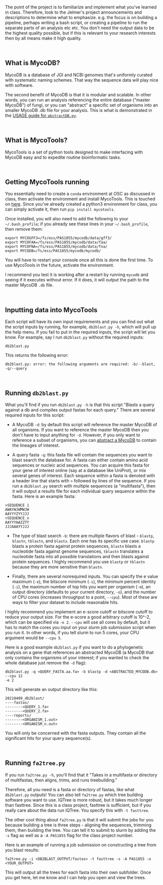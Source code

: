 The point of the project is to familiarize and implement what you've learned in
class. Therefore, look to the Jelmer's project announcements and descriptions
to determine what to emphasize. e.g. the focus is on building a pipeline, perhaps writing a bash
script, or creating a pipeline to run the separate parts of an analysis etc etc.
You don't need the output data to be the highest quality
possible, but if this is relevant to your research interests then by all means
make it high quality.

<br />

## What is MycoDB?

MycoDB is a database of JGI and NCBI genomes that's uniformly curated with
systematic naming schemes. That way the sequence data will play nice with
software. 

The second benefit of MycoDB is that it is modular and scalable. In other
words, you can run an analysis referencing the entire database ("master MycoDB") 
of fungi, or you can "abstract" a specific set of organisms into an smaller
MycoDB .db file for your analysis. This is what is demonstrated in the 
[USAGE guide for
`abstractDB.py`](https://gitlab.com/xonq/mycotools/-/blob/master/mycotools/USAGE.md#creating-modular-databases).

<br />

## What is MycoTools?

MycoTools is a set of python tools designed to make interfacing with MycoDB
easy and to expedite routine bioinformatic tasks.

<br />

## Getting MycoTools running

You essentially need to create a `conda` environment at OSC as discussed in
class, then activate the environment and install MycoTools. This is touched on
[here](https://gitlab.com/xonq/mycotools/-/tree/master/mycotools#install).
Since you've already created a python3 environment for class, you can simply
activate it, then run `pip install mycotools`.

Once installed, you will also need to add the following to your
`~/.bash_profile`; if you already see these lines in your `~/.bash_profile`,
then remove them:
```
export MYCOGFF3=/fs/ess/PAS1855/mycodb/data/gff3/
export MYCOFAA=/fs/ess/PAS1855/mycodb/data/faa/
export MYCOFNA=/fs/ess/PAS1855/mycodb/data/fna/
export MYCODB=/fs/ess/PAS1855/mycodb/mycodb/
```

You will have to restart your console once all this is done the first time.
To use MycoTools in the future, activate the environment. 

I recommend you test it is working after a restart by running `mycodb` and
seeing if it executes without error. If it does, it will output the path to 
the master MycoDB `.db` file.

<br />

## Inputting data into MycoTools

Each script will have its own input requirements and you can find out what the script
inputs by running, for example, `db2blast.py -h`, which will pull up the help
menu. If you fail to put in the required inputs, the script will let you know.
For example, say I run `db2blast.py` without the required inputs:

`db2blast.py`

This returns the following error:

`db2blast.py: error: the following arguments are required: -b/--blast,
-q/--query`

<br />

## Running `db2blast.py`

What you'll find if you run `db2blast.py -h` is that this script "Blasts a query against a db and
compiles output fastas for each query." There are several required inputs for
this script:

- A MycoDB `-d`: by default this script will reference the master MycoDB of all
  organisms. If you want to reference the master MycoDB then you don't have to
  input anything for `-d`. However, if you only want to reference a subset of organisms, you
  can [abstract a 
  MycoDB](https://gitlab.com/xonq/mycotools/-/blob/master/mycotools/USAGE.md#creating-modular-databases)
  to contain the lineages of interest.

- A query fasta `-q`: this fasta file will contain the sequences you want to blast
  search the database for. A fasta can either contain amino acid sequences or
  nucleic acid sequences. You can acquire this fasta for your gene of interest
  online (say at a database like UniProt), or mix several genes of interest. 
  Each sequence within a fasta is denoted with a header
  line that starts with `>` followed by lines of the sequence. If you run a
  `db2blast.py` search with multiple sequences (a "multifasta"), then it will output
  a results file for each individual query sequence within the fasta. Here is
  an example fasta:

```
>SEQUENCE 1
AWAYWJWMWJW
AAYYYZYYJJJ
>SEQUENCE_n
AAYYYAAZZYY
JJJAAAYYJJJ
```

- The type of blast search `-b`: there are multiple flavors of blast - `blastp`,
  `blastn`, `tblastn`, and `blastx`. Each one has its specific use case.
  `blastp` blasts a protein fasta against protein sequences, `blastn` blasts a
  nucleotide fasta against genome sequences, `tblastn` translates a nucleotide
  fasta into all possible translations and then blasts against protein
  sequences. I highly recommend you use `blastp` or `tblastn` because they are
  more sensitive than `blastn`.

- Finally, there are several nonrequired inputs. You can specify the e value
  maximum (`-e`), the bitscore minimum (`-s`), the minimum percent identity
  (`-i`), the maximum number of top hits you want per organism (`-m`), an output directory (defaults
  to your current directory, `-o`), and the number of CPU cores (increases
  throughput to a point, `--cpu`). Most of these are ways to filter your
  dataset to include reasonable hits.

I highly recommend you implement an e-score cutoff or bitscore cutoff to reduce
your output size. For the e-score a good arbitrary cutoff is 10^-2, which can
be specified via `-e 2`. `--cpu` will use all cores by default, but it has to
match the cores you input on your slurm job submission script when you run it.
In other words, if you tell slurm to run 5 cores, your CPU argument would be 
`--cpu 5`.

Here is a good example `db2blast.py` if you want to do a phylogenetic analysis
on a gene that references an abstracted MycoDB (a MycoDB that only contains the
organisms of your interest; if you wanted to check the whole database just
remove the `-d` flag):

```
db2blast.py -q <QUERY_FASTA.aa.fa> -b blastp -d <ABSTRACTED_MYCODB.db> --cpu 12
-e 2
```

This will generate an output directory like this:
```
20210409_db2blast/
----fastas/
--------<QUERY_1.fa>
--------<QUERY_2.fa>
----reports/
--------<ORGANISM_1.out>
--------<ORGANISM_n.out>
````

You will only be concerned with the fasta outputs. They contain all the
significant hits for your query sequence(s).

<br />

## Running `fa2tree.py`

If you run `fa2tree.py -h`, you'll find that it "Takes in a multifasta or
directory of multifastas, then aligns, trims, and runs treebuilding."

Therefore, all you need is a fasta or directory of fastas, like what
`db2blast.py` outputs! You can also tell `fa2tree.py` which tree building
software you want to use. IQTree is more robust, but it takes much longer than
fasttree. Since this is a class project, fasttree is sufficient, but if you
really care about the data run IQTree. You specify this with `-t fasttree`.

The other cool thing about `fa2tree.py` is that it will
submit the jobs for you because building a tree is three steps - aligning the
sequences, trimming them, then building the tree. You can tell it to submit to
slurm by adding the `-s` flag as well as a `-A PAS1855` flag for the class
project number. 

Here is an example of running a job submission on constructing a tree from you
blast results:

```
fa2tree.py -i <DB2BLAST_OUTPUT/fastas> -t fasttree -s -A PAS1855 -o
<YOUR_OUTPUT>
```

This will output all the trees for each fasta into their own subfolder. Once
you get here, let me know and I can help you open and view the trees.
